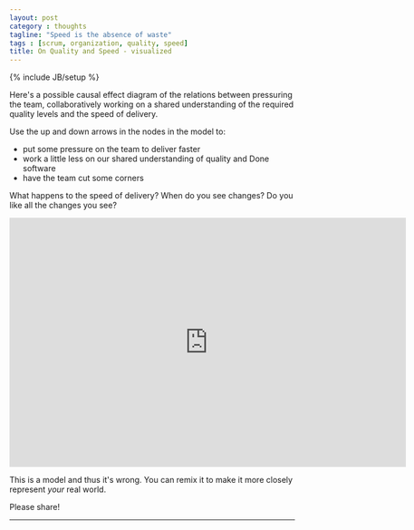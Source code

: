 ```yaml
---
layout: post
category : thoughts
tagline: "Speed is the absence of waste"
tags : [scrum, organization, quality, speed]
title: On Quality and Speed - visualized
---
```


{% include JB/setup %}

Here's a possible causal effect diagram
of the relations between pressuring the team,
collaboratively working on 
a shared understanding of the required quality levels
and the speed of delivery.

Use the up and down arrows in the nodes in the model to:

 * put some pressure on the team to deliver faster
 * work a little less on our shared understanding of quality and Done software
 * have the team cut some corners

What happens to the speed of delivery? When do you see changes? 
Do you like all the changes you see?


<iframe width="700" height="440" frameborder="0" src="http://ncase.me/loopy/v1/?embed=1&data=[[[3,257,87,0.5,%22Collaborate%2520on%2520Quality%22,3],[4,505,94,0.16,%22Feel%2520pressure%2520to%2520deliver%2520fast%22,1],[7,-16,202,0.83,%22Clear%2520D.o.D.%22,4],[8,187,415,0.16,%22Partially%2520Done%2520Work%22,0],[9,-10,547,0.16,%22Extra%2520Capabilities%22,0],[10,589,607,0.83,%22Team%2520Speed%22,3],[11,238,614,0.16,%22Waste%22,0],[13,628,315,0.83,%22Fast%2520Delivery%22,3],[14,389,316,0.16,%22Cut%2520corners%22,2],[17,753,96,0.5,%22Pressure%2520Team%22,2]],[[3,7,-22,1,0],[7,9,-28,-1,0],[7,8,11,-1,0],[9,11,-25,1,0],[8,11,-5,1,0],[11,10,30,-1,0],[10,13,-65,1,0],[14,8,24,1,0],[13,4,-42,-1,0],[14,3,-13,-1,0],[4,14,-23,1,0],[14,10,-8,1,0],[11,10,-47,-1,0],[17,4,12,1,0]],[],17%5D"></iframe>

This is a model and thus it's wrong.
You can remix it to make it more closely represent *your* real world.

Please share!

---

 [loopy]: http://ncase.me/loopy/